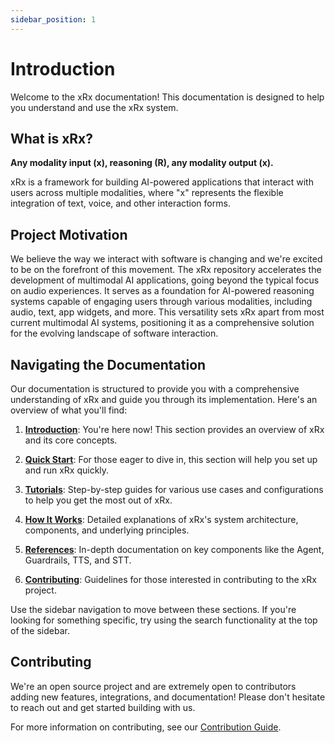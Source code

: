 ```yaml
---
sidebar_position: 1
---
```


# Introduction

Welcome to the xRx documentation! This documentation is designed to help you understand and use the xRx system.

## What is xRx?

**Any modality input (x), reasoning (R), any modality output (x).**

xRx is a framework for building AI-powered applications that interact with users across multiple modalities, where "x" represents the flexible integration of text, voice, and other interaction forms.

## Project Motivation

We believe the way we interact with software is changing and we're excited to be on the forefront of this movement. The xRx repository accelerates the development of multimodal AI applications, going beyond the typical focus on audio experiences. It serves as a foundation for AI-powered reasoning systems capable of engaging users through various modalities, including audio, text, app widgets, and more. This versatility sets xRx apart from most current multimodal AI systems, positioning it as a comprehensive solution for the evolving landscape of software interaction.

## Navigating the Documentation

Our documentation is structured to provide you with a comprehensive understanding of xRx and guide you through its implementation. Here's an overview of what you'll find:

1. [**Introduction**](/docs/introduction): You're here now! This section provides an overview of xRx and its core concepts.

2. [**Quick Start**](/docs/quickstart): For those eager to dive in, this section will help you set up and run xRx quickly.

3. [**Tutorials**](/docs/tutorials): Step-by-step guides for various use cases and configurations to help you get the most out of xRx.

4. [**How It Works**](/docs/category/how-it-works): Detailed explanations of xRx's system architecture, components, and underlying principles.

5. [**References**](/docs/references): In-depth documentation on key components like the Agent, Guardrails, TTS, and STT.

6. [**Contributing**](/docs/contributing): Guidelines for those interested in contributing to the xRx project.

Use the sidebar navigation to move between these sections. If you're looking for something specific, try using the search functionality at the top of the sidebar.

## Contributing

We're an open source project and are extremely open to contributors adding new features, integrations, and documentation! Please don't hesitate to reach out and get started building with us.

For more information on contributing, see our [Contribution Guide](./contributing.md).
